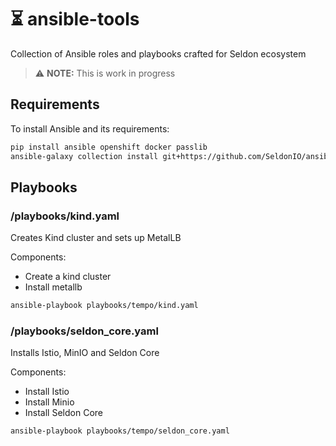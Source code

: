 # ⏳ ansible-tools
Collection of Ansible roles and playbooks crafted for Seldon ecosystem

> :warning: **NOTE:** This is work in progress

## Requirements

To install Ansible and its requirements:
```bash
pip install ansible openshift docker passlib
ansible-galaxy collection install git+https://github.com/SeldonIO/ansible-k8s-collection.git
```

## Playbooks

### /playbooks/kind.yaml

Creates Kind cluster and sets up MetalLB

Components:
 * Create a kind cluster
 * Install metallb

```bash
ansible-playbook playbooks/tempo/kind.yaml
```

### /playbooks/seldon_core.yaml

Installs Istio, MinIO and Seldon Core

Components:
 * Install Istio
 * Install Minio
 * Install Seldon Core

```bash
ansible-playbook playbooks/tempo/seldon_core.yaml
```

